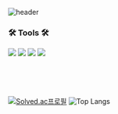 ![header](https://capsule-render.vercel.app/api?type=soft&color=auto&height=120&section=header&text=Hello%20World&fontSize=90)

<h3>🛠 Tools 🛠</h3>

<p align="center>
  <img src="https://img.shields.io/badge/javascript-20232a.svg?style=for-the-badge&logo=javascript&logoColor=F7DF1E" />
  <img src="https://img.shields.io/badge/javascript-20232a.svg?style=for-the-badge&logo=javascript&logoColor=F7DF1E" />
  <img src="https://img.shields.io/badge/typescript-20232a.svg?style=for-the-badge&logo=typescript&logoColor=007ACC" />
  <img src="https://img.shields.io/badge/react-20232a.svg?style=for-the-badge&logo=react&logoColor=61DAFB" />
  <img src="https://img.shields.io/badge/vue-20232a.svg?style=for-the-badge&logo=vue.js&logoColor=3FB27F" />
</p>

<br/>
<br/>
<br/>


[![Solved.ac프로필](http://mazassumnida.wtf/api/v2/generate_badge?boj=labmicegames)](https://solved.ac/labmicegames)
![Top Langs](https://github-readme-stats.vercel.app/api/top-langs/?username=loadwithwater&layout=compact)

<!--
[![Anurag's GitHub stats](https://github-readme-stats.vercel.app/api?username=loadwithwater)](https://github.com/anuraghazra/github-readme-stats)
-->













<!--
**LoadWithWater/LoadWithWater** is a ✨ _special_ ✨ repository because its `README.md` (this file) appears on your GitHub profile.

Here are some ideas to get you started:
- 🔭 I’m currently working on ...
- 🌱 I’m currently learning ...
- 👯 I’m looking to collaborate on ...
- 🤔 I’m looking for help with ...
- 💬 Ask me about ...
- 📫 How to reach me: ...
- 😄 Pronouns: ...
- ⚡ Fun fact: ...
-->
